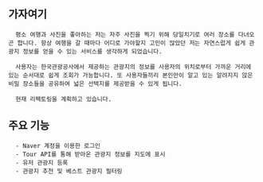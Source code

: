 ## 가자여기

      평소 여행과 사진을 좋아하는 저는 자주 사진을 찍기 위해 당일치기로 여러 장소를 다녀오곤 합니다. 항상 여행을 갈 때마다 어디로 가야할지 고민이 많았던 저는 자연스럽게 쉽게 관광지 정보를 얻을 수 있는 서비스를 생각하게 되었습니다.

      사용자는 한국관광공사에서 제공하는 관광지의 정보를 사용자의 위치로부터 가까운 거리에 있는 순서대로 쉽게 조회가 가능합니다. 또 사용자들끼리 본인만이 알고 있는 알려지지 않은 비밀 장소들을 공유하여 넓은 선택지를 제공받을 수 있게 됩니다.
    
      현재 리팩토링을 계획하고 있습니다.


  ## 주요 기능
      - Naver 계정을 이용한 로그인
      - Tour API를 통해 받아온 관광지 정보를 지도에 표시
      - 유저 관광지 등록
      - 관광지 추천 및 베스트 관광지 필터링

